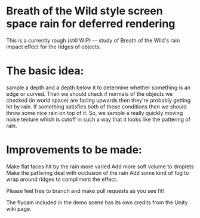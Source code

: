 # Breath of the Wild style screen space rain for deferred rendering
This is a currently rough (still WIP) -- study of Breath of the Wild's rain impact effect for the ridges of objects. 

# The basic idea:
sample a depth and a depth below it to determine whether something is an edge or curved. Then we should check if normals of the objects we checked (in world space) are facing upwards then they're probably getting hit by rain. If something satisfies both of those conditions then we should throw some nice rain on top of it. So, we sample a really quickly moving noise texture which is cutoff in such a way that it looks like the pattering of rain. 

# Improvements to be made:
Make flat faces hit by the rain more varied 
Add more soft volume to droplets
Make the pattering deal with occlusion of the rain
Add some kind of fog to wrap around ridges to compliment the effect.

Please feel free to branch and make pull requests as you see fit! 

The flycam included in the demo scene has its own credits from the Unity wiki page.
